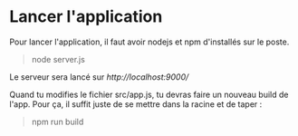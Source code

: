 # Lancer l'application

Pour lancer l'application, il faut avoir nodejs et npm d'installés sur le poste.

>node server.js

Le serveur sera lancé sur *http://localhost:9000/*


Quand tu modifies le fichier src/app.js, tu devras faire un nouveau build de l'app.
Pour ça, il suffit juste de se mettre dans la racine et de taper : 

>npm run build